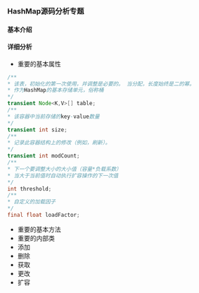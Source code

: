 ### HashMap源码分析专题  
  
#### 基本介绍  
#### 详细分析  
* 重要的基本属性  
```java
/**
* 该表，初始化的第一次使用，并调整是必要的。 当分配，长度始终是二的幂。 
* 作为HashMap的基本存储单元，俗称桶
*/
transient Node<K,V>[] table;
/**
* 该容器中当前存储的key-value数量
*/
transient int size;
/**
* 记录此容器结构上的修改（例如，刷新）。
*/
transient int modCount;
/**
* 下一个要调整大小的大小值（容量*负载系数）
* 当大于当前值时自动执行扩容操作的下一次值
*/
int threshold;
/**
* 自定义的加载因子
*/
final float loadFactor;
```
* 重要的基本方法  
* 重要的内部类  
* 添加  
* 删除  
* 获取  
* 更改  
* 扩容